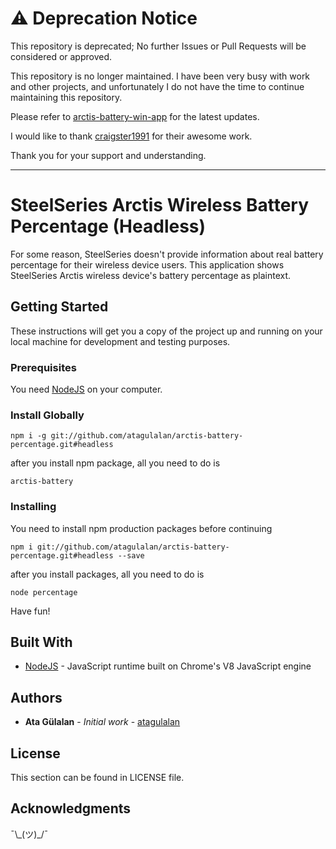# ⚠️ Deprecation Notice
This repository is deprecated; No further Issues or Pull Requests will be considered or approved.

This repository is no longer maintained. I have been very busy with work and other projects, and unfortunately I do not have the time to continue maintaining this repository. 

Please refer to [arctis-battery-win-app](https://github.com/craigster1991/arctis-battery-win-app) for the latest updates.

I would like to thank [craigster1991](https://github.com/craigster1991) for their awesome work.

Thank you for your support and understanding.

---

# SteelSeries Arctis Wireless Battery Percentage (Headless)

For some reason, SteelSeries doesn't provide information about real battery percentage for their wireless device users. This application shows SteelSeries Arctis wireless device's battery percentage as plaintext.

## Getting Started

These instructions will get you a copy of the project up and running on your local machine for development and testing purposes.

### Prerequisites

You need [NodeJS](https://nodejs.org/en/download/) on your computer.

### Install Globally

```
npm i -g git://github.com/atagulalan/arctis-battery-percentage.git#headless
```

after you install npm package, all you need to do is

```
arctis-battery
```

### Installing

You need to install npm production packages before continuing

```
npm i git://github.com/atagulalan/arctis-battery-percentage.git#headless --save
```

after you install packages, all you need to do is

```
node percentage
```

Have fun!


## Built With

* [NodeJS](https://nodejs.org/en/) - JavaScript runtime built on Chrome's V8 JavaScript engine

## Authors

* **Ata Gülalan** - *Initial work* - [atagulalan](https://github.com/atagulalan)

## License

This section can be found in LICENSE file.

## Acknowledgments

¯\\\_(ツ)\_/¯
